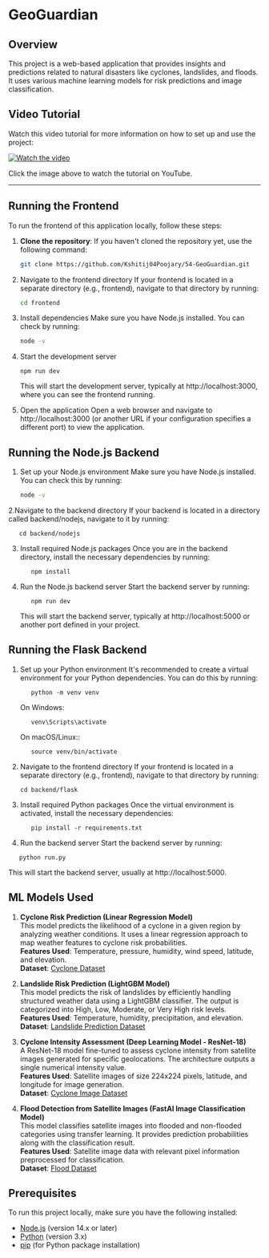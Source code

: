 # GeoGuardian

## Overview

This project is a web-based application that provides insights and predictions related to natural disasters like cyclones, landslides, and floods. It uses various machine learning models for risk predictions and image classification.

## Video Tutorial

Watch this video tutorial for more information on how to set up and use the project:

[![Watch the video](https://img.youtube.com/vi/qaT6v7VqzDE/0.jpg)](https://youtu.be/qaT6v7VqzDE)

Click the image above to watch the tutorial on YouTube.

---



## Running the Frontend

To run the frontend of this application locally, follow these steps:

1. **Clone the repository**:
   If you haven't cloned the repository yet, use the following command:

   ```bash
   git clone https://github.com/Kshitij04Poojary/54-GeoGuardian.git

2. Navigate to the frontend directory
If your frontend is located in a separate directory (e.g., frontend), navigate to that directory by running:
   ```bash
   cd frontend
   ```
3. Install dependencies
Make sure you have Node.js installed. You can check by running:
   ```bash
   node -v
   ```
4. Start the development server
   ```
   npm run dev
   ```
   This will start the development server, typically at http://localhost:3000, where you can see the frontend running.

5. Open the application
   Open a web browser and navigate to http://localhost:3000 (or another URL if your configuration specifies a different port) to view the application.

## Running the Node.js Backend

1. Set up your Node.js environment
   Make sure you have Node.js installed. You can check this by running:
   ```bash
   node -v
   ```
2.Navigate to the backend directory
   If your backend is located in a directory called backend/nodejs, navigate to it by running:
   ```
      cd backend/nodejs
   ```
3. Install required Node.js packages
   Once you are in the backend directory, install the necessary dependencies by running:
   ```
      npm install
   ```

4. Run the Node.js backend server
   Start the backend server by running:
   ```
      npm run dev
   ```
   This will start the backend server, typically at http://localhost:5000 or another port defined in your project.


   
## Running the Flask Backend
1. Set up your Python environment
   It's recommended to create a virtual environment for your Python dependencies. You can do this by running:
   ```
      python -m venv venv
   ```
   On Windows:
   ```
      venv\Scripts\activate
   ```
   On macOS/Linux::
   ```
      source venv/bin/activate
   ```
2. Navigate to the frontend directory
   If your frontend is located in a separate directory (e.g., frontend), navigate to that directory by running:
      ```
      cd backend/flask
      ```
3. Install required Python packages
   Once the virtual environment is activated, install the necessary dependencies:
   ```
      pip install -r requirements.txt
   ```

4.  Run the backend server
   Start the backend server by running:
   ```
      python run.py
   ```
This will start the backend server, usually at http://localhost:5000.


## ML Models Used

1. **Cyclone Risk Prediction (Linear Regression Model)**  
   This model predicts the likelihood of a cyclone in a given region by analyzing weather conditions. It uses a linear regression approach to map weather features to cyclone risk probabilities.  
   **Features Used**: Temperature, pressure, humidity, wind speed, latitude, and elevation.  
   **Dataset**:  [Cyclone Dataset](https://www.kaggle.com/datasets/rajumavinmar/cyclone-dataset)

2. **Landslide Risk Prediction (LightGBM Model)**  
   This model predicts the risk of landslides by efficiently handling structured weather data using a LightGBM classifier. The output is categorized into High, Low, Moderate, or Very High risk levels.  
   **Features Used**: Temperature, humidity, precipitation, and elevation.  
   **Dataset**:  [Landslide Prediction Dataset](https://www.kaggle.com/datasets/sreeragunandha/landslide-prediction-dataset)

3. **Cyclone Intensity Assessment (Deep Learning Model - ResNet-18)**  
   A ResNet-18 model fine-tuned to assess cyclone intensity from satellite images generated for specific geolocations. The architecture outputs a single numerical intensity value.  
   **Features Used**: Satellite images of size 224x224 pixels, latitude, and longitude for image generation.  
   **Dataset**:  [Cyclone Image Dataset](https://www.kaggle.com/datasets/sshubam/insat3d-infrared-raw-cyclone-images-20132021)

4. **Flood Detection from Satellite Images (FastAI Image Classification Model)**  
   This model classifies satellite images into flooded and non-flooded categories using transfer learning. It provides prediction probabilities along with the classification result.  
   **Features Used**: Satellite image data with relevant pixel information preprocessed for classification.  
   **Dataset**:   [Flood Dataset](https://www.kaggle.com/datasets/rahultp97/louisiana-flood-2016)

## Prerequisites

To run this project locally, make sure you have the following installed:

- [Node.js](https://nodejs.org/) (version 14.x or later)
- [Python](https://www.python.org/) (version 3.x)
- [pip](https://pip.pypa.io/en/stable/) (for Python package installation)

